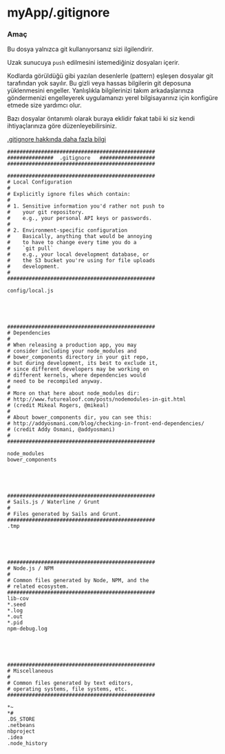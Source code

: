 # myApp/.gitignore
### Amaç

Bu dosya yalnızca git kullanıyorsanız sizi ilgilendirir.

Uzak sunucuya `push` edilmesini istemediğiniz dosyaları içerir.

Kodlarda görüldüğü gibi yazılan desenlerle (pattern) eşleşen dosyalar git tarafından yok sayılır. Bu gizli veya hassas bilgilerin git deposuna yüklenmesini engeller. Yanlışlıkla bilgilerinizi takım arkadaşlarınıza göndermenizi engelleyerek uygulamanızı yerel bilgisayarınız için konfigüre etmede size yardımcı olur.

Bazı dosyalar öntanımlı olarak buraya eklidir fakat tabii ki siz kendi ihtiyaçlarınıza göre düzenleyebilirsiniz.

[.gitignore hakkında daha fazla bilgi](https://help.github.com/articles/ignoring-files)


<docmeta name="uniqueID" value="gitignore878586">
<docmeta name="displayName" value=".gitignore">

```
################################################
###############  .gitignore   ##################
################################################

################################################
# Local Configuration
#
# Explicitly ignore files which contain:
#
# 1. Sensitive information you'd rather not push to
#    your git repository.
#    e.g., your personal API keys or passwords.
#
# 2. Environment-specific configuration
#    Basically, anything that would be annoying
#    to have to change every time you do a 
#    `git pull`
#    e.g., your local development database, or
#    the S3 bucket you're using for file uploads
#    development.
# 
################################################

config/local.js





################################################
# Dependencies
#
# When releasing a production app, you may 
# consider including your node_modules and
# bower_components directory in your git repo,
# but during development, its best to exclude it,
# since different developers may be working on
# different kernels, where dependencies would
# need to be recompiled anyway.
#
# More on that here about node_modules dir:
# http://www.futurealoof.com/posts/nodemodules-in-git.html
# (credit Mikeal Rogers, @mikeal)
#
# About bower_components dir, you can see this:
# http://addyosmani.com/blog/checking-in-front-end-dependencies/
# (credit Addy Osmani, @addyosmani)
# 
################################################

node_modules
bower_components





################################################
# Sails.js / Waterline / Grunt
#
# Files generated by Sails and Grunt.
################################################
.tmp





################################################
# Node.js / NPM
#
# Common files generated by Node, NPM, and the
# related ecosystem.
################################################
lib-cov
*.seed
*.log
*.out
*.pid
npm-debug.log





################################################
# Miscellaneous
#
# Common files generated by text editors,
# operating systems, file systems, etc.
################################################

*~
*#
.DS_STORE
.netbeans
nbproject
.idea
.node_history

```
